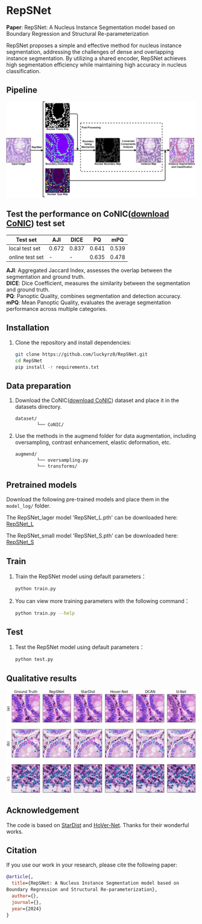 # RepSNet

**Paper**: RepSNet: A Nucleus Instance Segmentation model based on Boundary Regression and Structural Re-parameterization<!-- (https://arxiv.org/abs/2004.01888) -->

<!-- RepSNet 提出了一种简单有效的细胞核实例分割方法，缓解了密集粘连实例分割的挑战。通过使用共享的特征提取网络，RepSNet在保持高效分割的同时，实现了细胞核分类的高精度。 -->
RepSNet proposes a simple and effective method for nucleus instance segmentation, addressing the challenges of dense and overlapping instance segmentation. By utilizing a shared encoder, RepSNet achieves high segmentation efficiency while maintaining high accuracy in nucleus classification.
## Pipeline

![RepSNet Pipeline](/assets/image.png)


<!-- FairMOT 使用了 DLA-34 作为 backbone，同时为检测和 Re-ID 任务提供了统一的特征表示。网络结构如下图所示：
![RepSNet Pipeline](/assets/model_structure.png)
1. DLA-34 backbone
2. Shared head for detection and Re-ID
3. Multi-scale feature fusion for fairness -->

<!-- ## 更新记录

- 2020/04/22: 发布了 FairMOT 初版代码
- 2020/06/10: 更新了自定义挑战数据集上的性能表现 -->

## Test the performance on CoNIC([download CoNIC](https://github.com/TissueImageAnalytics/CoNIC)) test set

| Test set      | AJI | DICE | PQ | mPQ  |
|--------------|------|------|-----|------|
| local test set  | 0.672 | 0.837 | 0.641 | 0.539 |
| online test set | - | - | 0.635 | 0.478  |

**AJI**: Aggregated Jaccard Index, assesses the overlap between the segmentation and ground truth.  
**DICE**: Dice Coefficient, measures the similarity between the segmentation and ground truth.  
**PQ**: Panoptic Quality, combines segmentation and detection accuracy.  
**mPQ**: Mean Panoptic Quality, evaluates the average segmentation performance across multiple categories.
<!-- - **AJI**: 聚合 Jaccard 指数，评估分割与真实分割的重叠度。  
- **DICE**: Dice 系数，衡量分割与真实分割的相似度。 
- **PQ**: 全景质量，结合分割和检测的准确性。  
- **mPQ**: 平均全景质量，评估多个类别的平均分割性能。 -->

## Installation

1. Clone the repository and install dependencies:
    ```bash
    git clone https://github.com/luckyrz0/RepSNet.git
    cd RepSNet
    pip install -r requirements.txt
    ```

<!-- 2. 编译 DLA 模型：
    ```bash
    cd src/lib/models/networks
    sh make.sh
    cd ../../../
    ``` -->

## Data preparation

<!-- 1. 下载 CoNIC 数据集 ([CoNIC](https://github.com/TissueImageAnalytics/CoNIC)) 并放置在 `datasets` 目录下: -->
1. Download the CoNIC([download CoNIC](https://github.com/TissueImageAnalytics/CoNIC)) dataset and place it in the datasets directory.
    ```
   dataset/
            └── CoNIC/
    ```
2. Use the methods in the augmend folder for data augmentation, including oversampling, contrast enhancement, elastic deformation, etc.
    ```
   augmend/
            └── oversampling.py
            └── transforms/
    ```


## Pretrained models

<!-- 下载以下预训练模型，并将其放置在 `model_log/` 文件夹下： -->
Download the following pre-trained models and place them in the `model_log/` folder.
<!-- | Test         | AJI | DICE | PQ | mPQ  |
|--------------|------|------|-----|------|
| local_test   | 0.672 | 0.837 | 0.641 | 0.539 |
| local_test   | - | - | 0.635 | 0.478  | -->

The RepSNet_lager model 'RepSNet_L.pth' can be downloaded here: [RepSNet_L](https://drive.google.com/file/d/1082dGUDeGQQwiOxylXmgU5ueArpGs2Ib/view?usp=sharing)

The RepSNet_small model 'RepSNet_S.pth' can be downloaded here:  [RepSNet_S](https://drive.google.com/file/d/1beu0ZVwyA4IBmCkqfhHBaGSlocOXezNa/view?usp=drive_link)

## Train

<!-- 1. 使用默认参数训练 RepSNet 模型： -->
1. Train the RepSNet model using default parameters：
    ```bash
    python train.py
    ```

<!-- 2. 可通过以下命令查看更多训练参数： -->
2. You can view more training parameters with the following command：
    ```bash
    python train.py --help
    ```

## Test

<!-- 1. 在 CoNIC 数据集上进行测试： -->
1. Test the RepSNet model using default parameters：
    ```bash
    python test.py
    ```

<!-- ## Quantitative Results

| Method     | AJI | DICE | PQ | mPQ  |
|--------------|------|------|-----|------|
| U-Net      | 0.518 | 0.800 | 0.505 | 0.411 |
| DCAN       | 0.636 | 0.815 | 0.590 | 0.480 |
| Hover-Net       | 0.663 | 0.830 | 0.628 | 0.531 |
| StarDist       | 0.671 | 0.837 | 0.634 | 0.547 |
| RepSNet       | 0.683 | 0.841 | 0.641 | 0.563 | -->

## Qualitative results

![RepSNet Qualitative Results1](/results/Qualitative_analysis1.png)

<!-- ![RepSNet Qualitative Results1](/results/Qualitative_analysis2.png) -->


## Acknowledgement
The code is based on [StarDist](https://github.com/stardist/augmend) and [HoVer-Net](https://github.com/vqdang/hover_net). Thanks for their wonderful works.
## Citation

<!-- 如果你在研究中使用了我们的工作，请引用以下论文： -->
If you use our work in your research, please cite the following paper:

```bibtex
@article{,
  title={RepSNet: A Nucleus Instance Segmentation model based on
Boundary Regression and Structural Re-parameterization},
  author={},
  journal={},
  year={2024}
}
